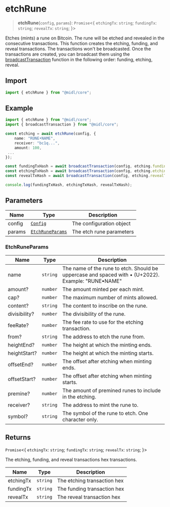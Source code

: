 # etchRune

> **etchRune**(`config`, `params`): `Promise`\<\{ `etchingTx`: `string`; `fundingTx`: `string`; `revealTx`: `string`; \}\>

Etches (mints) a rune on Bitcoin. The rune will be etched and revealed in the consecutive transactions.
This function creates the etching, funding, and reveal transactions.
The transactions won't be broadcasted. Once the transactions are created, you can broadcast them using the [broadcastTransaction](broadcastTransaction.md) function in
the following order: funding, etching, reveal.

## Import

```ts
import { etchRune } from "@midl/core";
```

## Example

```ts
import { etchRune } from "@midl/core";
import { broadcastTransaction } from "@midl/core";

const etching = await etchRune(config, {
    name: "RUNE•NAME",
    receiver: "bc1q...",
    amount: 100,
 ...
});

const fundingTxHash = await broadcastTransaction(config, etching.fundingTx);
const etchingTxHash = await broadcastTransaction(config, etching.etchingTx);
const revealTxHash = await broadcastTransaction(config, etching.revealTx);

console.log(fundingTxHash, etchingTxHash, revealTxHash);
```

## Parameters

| Name   | Type                                                            | Description              |
| ------ | --------------------------------------------------------------- | ------------------------ |
| config | [`Config`](../configuration.md#creating-a-configuration-object) | The configuration object |
| params | [`EtchRuneParams`](#etchruneparams)                             | The etch rune parameters |

### EtchRuneParams

| Name          | Type     | Description                                                                                        |
| ------------- | -------- | -------------------------------------------------------------------------------------------------- |
| name          | `string` | The name of the rune to etch. Should be uppercase and spaced with • (U+2022). Example: "RUNE•NAME" |
| amount?       | `number` | The amount minted per each mint.                                                                   |
| cap?          | `number` | The maximum number of mints allowed.                                                               |
| content?      | `string` | The content to inscribe on the rune.                                                               |
| divisibility? | `number` | The divisibility of the rune.                                                                      |
| feeRate?      | `number` | The fee rate to use for the etching transaction.                                                   |
| from?         | `string` | The address to etch the rune from.                                                                 |
| heightEnd?    | `number` | The height at which the minting ends.                                                              |
| heightStart?  | `number` | The height at which the minting starts.                                                            |
| offsetEnd?    | `number` | The offset after etching when minting ends.                                                        |
| offsetStart?  | `number` | The offset after etching when minting starts.                                                      |
| premine?      | `number` | The amount of premined runes to include in the etching.                                            |
| receiver?     | `string` | The address to mint the rune to.                                                                   |
| symbol?       | `string` | The symbol of the rune to etch. One character only.                                                |

## Returns

`Promise`\<\{ `etchingTx`: `string`; `fundingTx`: `string`; `revealTx`: `string`; \}\>

The etching, funding, and reveal transactions hex transactions.

| Name      | Type     | Description                 |
| --------- | -------- | --------------------------- |
| etchingTx | `string` | The etching transaction hex |
| fundingTx | `string` | The funding transaction hex |
| revealTx  | `string` | The reveal transaction hex  |

